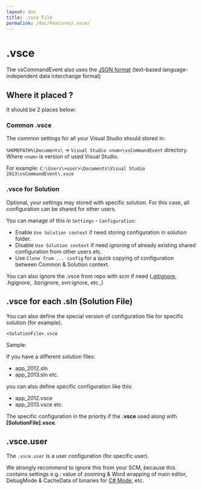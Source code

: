 ```yaml
---
layout: doc
title: .vsce File
permalink: /doc/Features/.vsce/
---
```


# .vsce

The vsCommandEvent also uses the [JSON format](http://json.org) (text-based language-independent data interchange format)

## Where it placed ?

It should be 2 places below:

### Common .vsce

The common settings for all your Visual Studio should stored in:

`%HOMEPATH%\Documents\` -> `Visual Studio <num>\vsCommandEvent` directory. Where `<num>` is version of used Visual Studio.

For example: `C:\Users\<user>\Documents\Visual Studio 2013\vsCommandEvent\.vsce`

### .vsce for Solution

Optional, your settings may stored with specific solution. For this case, all configuration can be shared for other users.

You can manage of this in `Settings` - `Configuration`:

* Enable `Use Solution context` if need storing configuration in solution folder.
* Disable `Use Solution context` if need ignoring of already existing shared configuration from other users etc.
* Use `Clone from ... config` for a quick copying of configuration between Common & Solution context.

You can also ignore the .vsce from repo with scm if need ([.gitignore](http://git-scm.com/docs/gitignore), .hgignore, .bzrignore, svn:ignore, etc.,)

## .vsce for each .sln (Solution File)

You can also define the special version of configuration file for specific solution (for example).

`<SolutionFile>.vsce`

Sample:

If you have a different solution files:

* app_2012.sln
* app_2013.sln
etc.

you can also define specific configuration like this:

* app_2012.vsce
* app_2013.vsce
etc.

The specific configuration in the priority if the **.vsce** used along with **[SolutionFile].vsce**. 

## .vsce.user

The `.vsce.user` is a user configuration (for specific user).

We strongly recommend to ignore this from your SCM, 
because this contains settings e.g.: 
value of zooming & Word wrapping of main editor, DebugMode & CacheData of binaries for [C# Mode](../../Modes/CSharp/), etc.
